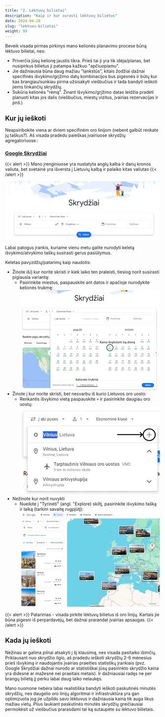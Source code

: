 ```yaml
---
title: "2. Lėktuvų bilietai"
description: "Kaip ir kur surasti lėktuvų bilietus"
date: 2024-04-28
slug: "lektuvu-bilietai"
weight: 99
---
```


Beveik visada pirmas pirkinys mano kelionės planavimo procese būną lėktuvo bilietai, nes:
- Priverčia jūsų kelionę jaustis tikra. Prieš tai ji yra tik idėja/planas, bet nusipirkus bilietus ji patampa kažkuo "apčiuopiamu".
- Jie dažniausia būna daug mažiau "lankstūs", kitais žodžiai dažnai specifinės išvykimo/grįžimo datų kombinacijos bus pigesnės ir būtų kur kas brangiau/sunkiau pirma užsisakyti viešbučius ir tada bandyti ieškoti jiems tinkančių skrydžių.
- Sukūria kelionės "rėmą". Žinant išvykimo/grįžimo datas leidžia pradėti planuoti kitas jos dalis (viešbučius, miestų vizitus, įvairias rezervacijas ir pnš.)

## Kur jų ieškoti

Neapsiribokite viena ar dviem specifinėm oro linijom (nebent galbūt renkate jų taškus?). Aš visada pradedu paieškas įvairiuose skrydžių agregatoriuose.:

### [Google Skrydžiai](https://www.google.com/travel/flights)

{{< alert >}}
Mano įrenginiuose yra nustatyta anglų kalba ir danų kronos valiuta, bet svetainė yra išversta į Lietuvių kalbą ir palaiko kitas valiutas
{{< /alert >}}

![Google Skrydziai](images/google-skrydziai-0-lt.png)

Labai patogus įrankis, kuriame vienu metu galite nurodyti keletą išvykimo/atvykimo taškų susirasti gerus pasiūlymus.

Keletas pavyzdžių/patarimų kaip naudotis:

- Žinote iš/į kur norite skristi ir kiek laiko ten praleisti, tiesiog norit susirasti pigiausia variantą:
    - Pasirinkite miestus, paspauskite ant datos ir apačioje nurodykite kelionės trukmę:
    ![Google Skrydziai](images/google-skrydziai-1-lt.png)
- Žinote į kur norite skristi, bet nesvarbu iš kurio Lietuvos oro uosto:
    - Renkantis išvykimo vietą paspauskite `+` ir pasirinkite daugiau oro uostų:
    ![Google Skrydziai](images/google-skrydziai-2-lt.png)
- Nežinote kur norit nuvykti
    - Nueikite į "Tyrinėti" (angl. "Explore) skiltį, pasirinkite išvykimo tašką ir laiką (tarkim savaitę rugpjūtį):
    ![Google Skrydziai](images/google-skrydziai-3-lt.png)

{{< alert >}}
Patarimas - visada pirkite lėktuvų bilietus iš oro linijų. Kartais jie būna pigesni iš perpardavėjų, bet dažnai prarandat įvairias apsaugas.
{{< /alert >}}

## Kada jų ieškoti

Nežinau ar galima pilnai atsakyti į šį klausimą, nes visada pasitaiko išimčių. Priklausant nuo skrydžio ilgio, aš pradedu ieškoti skrydžių 2-6 mėnesius prieš išvykimą ir naudojantis įvairias praeities statistikų įrankiais (pvz. Google Skrydžiai dažnai nurodo ar statistiškai jūsų pasirinkto skrydžio kaina yra didesnė ar mažesnė nei praeitais metais). Ir dažniausiai radęs ne per brangų bilietą jį perku labai daug laiko nelaukęs. 

Mano nuomone nebėra labai realistiška bandyti ieškoti paskutinės minutės skrydžių, nes daugelio oro linijų algoritmai ir infrastruktūra yra gan optimizuota jog jie užpildo savo lėktuvus ir dažniausia kaina tik auga likus mažiau vietų. Plius laukiant paskutinės minutės skrydžių greičiausiai permokėsit už viešbučius prarasdami tai ką sutaupėte su lėktuvo bilietais.
